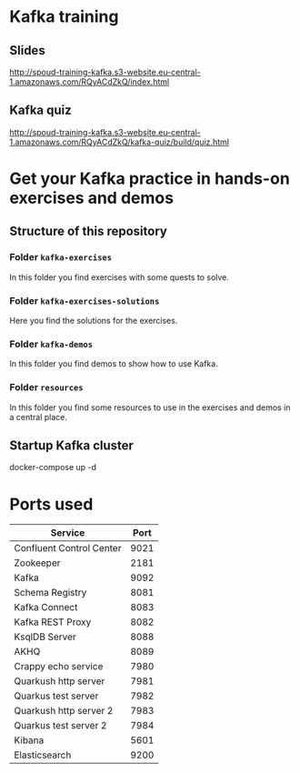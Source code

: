 # Kafka training

## Slides

http://spoud-training-kafka.s3-website.eu-central-1.amazonaws.com/RQyACdZkQ/index.html

## Kafka quiz

http://spoud-training-kafka.s3-website.eu-central-1.amazonaws.com/RQyACdZkQ/kafka-quiz/build/quiz.html

# Get your Kafka practice in hands-on exercises and demos

## Structure of this repository

### Folder `kafka-exercises`

In this folder you find exercises with some quests to solve.

### Folder `kafka-exercises-solutions`

Here you find the solutions for the exercises.

### Folder `kafka-demos`

In this folder you find demos to show how to use Kafka.

### Folder `resources`

In this folder you find some resources to use in the exercises and demos in a central place.


## Startup Kafka cluster

docker-compose up -d 

# Ports used

| Service                  | Port |
|--------------------------|------|
| Confluent Control Center | 9021 |
| Zookeeper                | 2181 |
| Kafka                    | 9092 |
| Schema Registry          | 8081 |
| Kafka Connect            | 8083 |
| Kafka REST Proxy         | 8082 |
| KsqlDB Server            | 8088 |
| AKHQ                     | 8089 |
| Crappy echo service      | 7980 |
| Quarkush http server     | 7981 |
| Quarkus test server      | 7982 |
| Quarkush http server 2   | 7983 |
| Quarkus test server 2    | 7984 |
| Kibana                   | 5601 |
| Elasticsearch            | 9200 |

